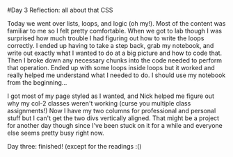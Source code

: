 #Day 3 Reflection: all about that CSS

Today we went over lists, loops, and logic (oh my!). Most of the content was familiar to me so I felt pretty comfortable. When we got to lab though I was surprised how much trouble I had figuring out how to write the loops correctly. I ended up having to take a step back, grab my notebook, and write out exactly what I wanted to do at a big picture and how to code that. Then I broke down any necessary chunks into the code needed to perform that operation. Ended up with some loops inside loops but it worked and really helped me understand what I needed to do. I should use my notebook from the beginning...

I got most of my page styled as I wanted, and Nick helped me figure out why my col-2 classes weren't working (curse you multiple class assignments!) Now I have my two columns for professional and personal stuff but I can't get the two divs vertically aligned. That might be a project for another day though since I've been stuck on it for a while and everyone else seems pretty busy right now.

Day three: finished! (except for the readings :()
